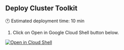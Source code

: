 ## Deploy Cluster Toolkit

:clock1: Estimated deployment time: 10 min

1. Click on Open in Google Cloud Shell button below.

<a href="https://ssh.cloud.google.com/cloudshell/editor?cloudshell_git_repo=https://github.com/GoogleCloudPlatform/cluster-toolkit&cloudshell_tutorial=https://github.com/GoogleCloudPlatform/scientific-computing-examples/blob/parabricks/hcls/quickstart/tutorial.md" target="_new">
    <img alt="Open in Cloud Shell" src="https://gstatic.com/cloudssh/images/open-btn.svg">
</a>
